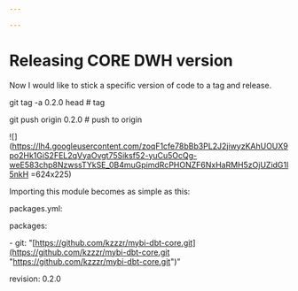 ```yaml
---

---
```

# Releasing CORE DWH version

Now I would like to stick a specific version of code to a tag and release.

git tag -a 0.2.0 head # tag

git push origin 0.2.0 # push to origin

![](https://lh4.googleusercontent.com/zoqF1cfe78bBb3PL2J2jiwyzKAhUOUX9po2Hk1GiS2FEL2qVyaOvgt75Siksf52-yuCu5OcQg-weE583chp8NzwssTYkSE_0B4muGpimdRcPHONZF6NxHaRMH5zOjUZidG1l5nkH =624x225)

Importing this module becomes as simple as this:

packages.yml:

packages:

\- git: "[https://github.com/kzzzr/mybi-dbt-core.git](https://github.com/kzzzr/mybi-dbt-core.git "https://github.com/kzzzr/mybi-dbt-core.git")"

revision: 0.2.0